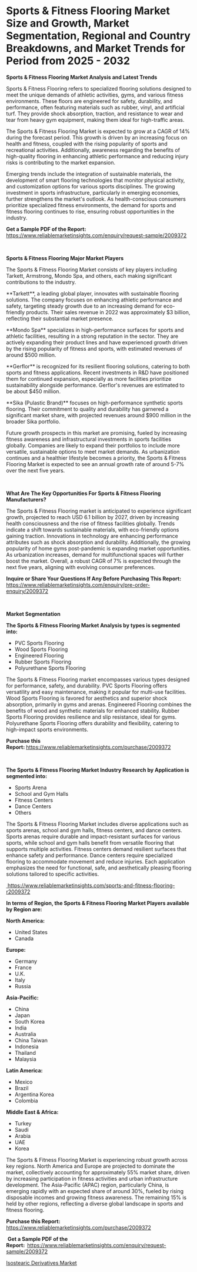 <p><h1>Sports & Fitness Flooring Market Size and Growth, Market Segmentation, Regional and Country Breakdowns, and Market Trends for Period from 2025 -  2032</h1></p><p><strong>Sports & Fitness Flooring Market Analysis and Latest Trends</strong></p>
<p><p>Sports & Fitness Flooring refers to specialized flooring solutions designed to meet the unique demands of athletic activities, gyms, and various fitness environments. These floors are engineered for safety, durability, and performance, often featuring materials such as rubber, vinyl, and artificial turf. They provide shock absorption, traction, and resistance to wear and tear from heavy gym equipment, making them ideal for high-traffic areas.</p><p>The Sports & Fitness Flooring Market is expected to grow at a CAGR of 14% during the forecast period. This growth is driven by an increasing focus on health and fitness, coupled with the rising popularity of sports and recreational activities. Additionally, awareness regarding the benefits of high-quality flooring in enhancing athletic performance and reducing injury risks is contributing to the market expansion. </p><p>Emerging trends include the integration of sustainable materials, the development of smart flooring technologies that monitor physical activity, and customization options for various sports disciplines. The growing investment in sports infrastructure, particularly in emerging economies, further strengthens the market's outlook. As health-conscious consumers prioritize specialized fitness environments, the demand for sports and fitness flooring continues to rise, ensuring robust opportunities in the industry.</p></p>
<p><strong>Get a Sample PDF of the Report:&nbsp;</strong> <a href="https://www.reliablemarketinsights.com/enquiry/request-sample/2009372?utm_campaign=3559&utm_medium=2&utm_source=Github&utm_content=ia&utm_term=04042025&utm_id=sports-fitness-flooring">https://www.reliablemarketinsights.com/enquiry/request-sample/2009372</a></p>
<p>&nbsp;</p>
<p><strong>Sports & Fitness Flooring Major Market Players</strong></p>
<p><p>The Sports & Fitness Flooring Market consists of key players including Tarkett, Armstrong, Mondo Spa, and others, each making significant contributions to the industry. </p><p>**Tarkett**, a leading global player, innovates with sustainable flooring solutions. The company focuses on enhancing athletic performance and safety, targeting steady growth due to an increasing demand for eco-friendly products. Their sales revenue in 2022 was approximately $3 billion, reflecting their substantial market presence.</p><p>**Mondo Spa** specializes in high-performance surfaces for sports and athletic facilities, resulting in a strong reputation in the sector. They are actively expanding their product lines and have experienced growth driven by the rising popularity of fitness and sports, with estimated revenues of around $500 million.</p><p>**Gerflor** is recognized for its resilient flooring solutions, catering to both sports and fitness applications. Recent investments in R&D have positioned them for continued expansion, especially as more facilities prioritize sustainability alongside performance. Gerflor's revenues are estimated to be about $450 million.</p><p>**Sika (Pulastic Brand)** focuses on high-performance synthetic sports flooring. Their commitment to quality and durability has garnered a significant market share, with projected revenues around $900 million in the broader Sika portfolio.</p><p>Future growth prospects in this market are promising, fueled by increasing fitness awareness and infrastructural investments in sports facilities globally. Companies are likely to expand their portfolios to include more versatile, sustainable options to meet market demands. As urbanization continues and a healthier lifestyle becomes a priority, the Sports & Fitness Flooring Market is expected to see an annual growth rate of around 5-7% over the next five years.</p></p>
<p>&nbsp;</p>
<p><strong>What Are The Key Opportunities For Sports & Fitness Flooring Manufacturers?</strong></p>
<p><p>The Sports & Fitness Flooring market is anticipated to experience significant growth, projected to reach USD 6.1 billion by 2027, driven by increasing health consciousness and the rise of fitness facilities globally. Trends indicate a shift towards sustainable materials, with eco-friendly options gaining traction. Innovations in technology are enhancing performance attributes such as shock absorption and durability. Additionally, the growing popularity of home gyms post-pandemic is expanding market opportunities. As urbanization increases, demand for multifunctional spaces will further boost the market. Overall, a robust CAGR of 7% is expected through the next five years, aligning with evolving consumer preferences.</p></p>
<p><strong>Inquire or Share Your Questions If Any Before Purchasing This Report:</strong> <a href="https://www.reliablemarketinsights.com/enquiry/pre-order-enquiry/2009372?utm_campaign=3559&utm_medium=2&utm_source=Github&utm_content=ia&utm_term=04042025&utm_id=sports-fitness-flooring">https://www.reliablemarketinsights.com/enquiry/pre-order-enquiry/2009372</a></p>
<p>&nbsp;</p>
<p><strong>Market Segmentation</strong></p>
<p><strong>The Sports & Fitness Flooring Market Analysis by types is segmented into:</strong></p>
<p><ul><li>PVC Sports Flooring</li><li>Wood Sports Flooring</li><li>Engineered Flooring</li><li>Rubber Sports Flooring</li><li>Polyurethane Sports Flooring</li></ul></p>
<p><p>The Sports & Fitness Flooring market encompasses various types designed for performance, safety, and durability. PVC Sports Flooring offers versatility and easy maintenance, making it popular for multi-use facilities. Wood Sports Flooring is favored for aesthetics and superior shock absorption, primarily in gyms and arenas. Engineered Flooring combines the benefits of wood and synthetic materials for enhanced stability. Rubber Sports Flooring provides resilience and slip resistance, ideal for gyms. Polyurethane Sports Flooring offers durability and flexibility, catering to high-impact sports environments.</p></p>
<p><strong>Purchase this Report:&nbsp;</strong><a href="https://www.reliablemarketinsights.com/purchase/2009372?utm_campaign=3559&utm_medium=2&utm_source=Github&utm_content=ia&utm_term=04042025&utm_id=sports-fitness-flooring">https://www.reliablemarketinsights.com/purchase/2009372</a></p>
<p>&nbsp;</p>
<p><strong>The Sports & Fitness Flooring Market Industry Research by Application is segmented into:</strong></p>
<p><ul><li>Sports Arena</li><li>School and Gym Halls</li><li>Fitness Centers</li><li>Dance Centers</li><li>Others</li></ul></p>
<p><p>The Sports & Fitness Flooring Market includes diverse applications such as sports arenas, school and gym halls, fitness centers, and dance centers. Sports arenas require durable and impact-resistant surfaces for various sports, while school and gym halls benefit from versatile flooring that supports multiple activities. Fitness centers demand resilient surfaces that enhance safety and performance. Dance centers require specialized flooring to accommodate movement and reduce injuries. Each application emphasizes the need for functional, safe, and aesthetically pleasing flooring solutions tailored to specific activities.</p></p>
<p><a href="https://www.reliablemarketinsights.com/sports-and-fitness-flooring-r2009372?utm_campaign=3559&utm_medium=2&utm_source=Github&utm_content=ia&utm_term=04042025&utm_id=sports-fitness-flooring">&nbsp;https://www.reliablemarketinsights.com/sports-and-fitness-flooring-r2009372</a></p>
<p><strong>In terms of Region, the Sports & Fitness Flooring Market Players available by Region are:</strong></p>
<p>
    <p> <strong> North America: </strong>
        <ul>
            <li>United States</li>
            <li>Canada</li>
        </ul>
        </p> 
    <p> <strong> Europe: </strong>
        <ul>
            <li>Germany</li>
            <li>France</li>
            <li>U.K.</li>
            <li>Italy</li>
            <li>Russia</li>
        </ul>
        </p> 
    <p> <strong> Asia-Pacific: </strong>
        <ul>
            <li>China</li>
            <li>Japan</li>
            <li>South Korea</li>
            <li>India</li>
            <li>Australia</li>
            <li>China Taiwan</li>
            <li>Indonesia</li>
            <li>Thailand</li>
            <li>Malaysia</li>
        </ul>
        </p> 
    <p> <strong> Latin America: </strong>
        <ul>
            <li>Mexico</li>
            <li>Brazil</li>
            <li>Argentina Korea</li>
            <li>Colombia</li>
        </ul>
        </p> 
    <p> <strong> Middle East & Africa: </strong>
        <ul>
            <li>Turkey</li>
            <li>Saudi</li>
            <li>Arabia</li>
            <li>UAE</li>
            <li>Korea</li>
        </ul>
    </p>
    </p>
<p><p>The Sports & Fitness Flooring Market is experiencing robust growth across key regions. North America and Europe are projected to dominate the market, collectively accounting for approximately 55% market share, driven by increasing participation in fitness activities and urban infrastructure development. The Asia-Pacific (APAC) region, particularly China, is emerging rapidly with an expected share of around 30%, fueled by rising disposable incomes and growing fitness awareness. The remaining 15% is held by other regions, reflecting a diverse global landscape in sports and fitness flooring.</p></p>
<p><strong>Purchase this Report: </strong><a href="https://www.reliablemarketinsights.com/purchase/2009372?utm_campaign=3559&utm_medium=2&utm_source=Github&utm_content=ia&utm_term=04042025&utm_id=sports-fitness-flooring">https://www.reliablemarketinsights.com/purchase/2009372</a></p>
<p>&nbsp;<strong>Get a Sample PDF of the Report:&nbsp;&nbsp;</strong><a href="https://www.reliablemarketinsights.com/enquiry/request-sample/2009372?utm_campaign=3559&utm_medium=2&utm_source=Github&utm_content=ia&utm_term=04042025&utm_id=sports-fitness-flooring">https://www.reliablemarketinsights.com/enquiry/request-sample/2009372</a></p>
<p><strong></strong></p>
<p><p><a href="https://github.com/zakkistuey/Market-Research-Report-List-1/blob/main/isostearic-derivatives-market.md?utm_campaign=3559&utm_medium=2&utm_source=Github&utm_content=ia&utm_term=04042025&utm_id=sports-fitness-flooring">Isostearic Derivatives Market</a></p></p>